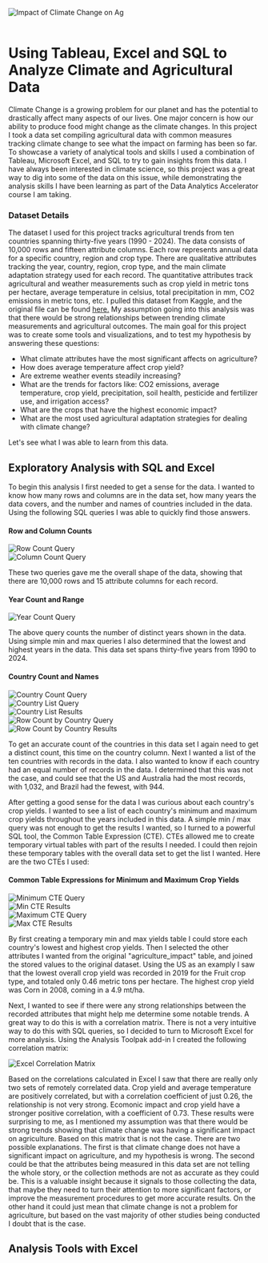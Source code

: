 ![Impact of Climate Change on Ag](climate_cover.png) <br><br>

# Using Tableau, Excel and SQL to Analyze Climate and Agricultural Data

Climate Change is a growing problem for our planet and has the potential to drastically affect many aspects of our lives. One major concern is how our ability to produce food might change as the climate changes. In this project I took a data set compiling agricultural data with common measures tracking climate change to see what the impact on farming has been so far. To showcase a variety of analytical tools and skills I used a combination of Tableau, Microsoft Excel, and SQL to try to gain insights from this data. I have always been interested in climate science, so this project was a great way to dig into some of the data on this issue, while demonstrating the analysis skills I have been learning as part of the Data Analytics Accelerator course I am taking. 

### Dataset Details

The dataset I used for this project tracks agricultural trends from ten countries spanning thirty-five years (1990 - 2024). The data consists of 10,000 rows and fifteen attribute columns. Each row represents annual data for a specific country, region and crop type. There are qualitative attributes tracking the year, country, region, crop type, and the main climate adaptation strategy used for each record. The quantitative attributes track agricultural and weather measurements such as crop yield in metric tons per hectare, average temperature in celsius, total precipitation in mm, CO2 emissions in metric tons, etc.  I pulled this dataset from Kaggle, and the original file can be found [here.](https://www.kaggle.com/datasets/waqi786/climate-change-impact-on-agriculture/code) My assumption going into this analysis was that there would be strong relationships between trending climate measurements and agricultural outcomes. The main goal for this project was to create some tools and visualizations, and to test my hypothesis by answering these questions:

- What climate attributes have the most significant affects on agriculture?
- How does average temperature affect crop yield?
- Are extreme weather events steadily increasing?
- What are the trends for factors like: CO2 emissions, average temperature, crop yield, precipitation, soil health, pesticide and fertilizer use, and irrigation access?
- What are the crops that have the highest economic impact?
- What are the most used agricultural adaptation strategies for dealing with climate change?

Let's see what I was able to learn from this data. 

## Exploratory Analysis with SQL and Excel

To begin this analysis I first needed to get a sense for the data. I wanted to know how many rows and columns are in the data set, how many years the data covers, and the number and names of countries included in the data. Using the following SQL queries I was able to quickly find those answers.

#### Row and Column Counts
![Row Count Query](row_count.png) <br>
![Column Count Query](column_count.png) <br>

These two queries gave me the overall shape of the data, showing that there are 10,000 rows and 15 attribute columns for each record. 

#### Year Count and Range
![Year Count Query](year_count.png) <br>

The above query counts the number of distinct years shown in the data. Using simple min and max queries I also determined that the lowest and highest years in the data. This data set spans thirty-five years from 1990 to 2024. 

#### Country Count and Names
![Country Count Query](country_count.png) <br>
![Country List Query](country_list.png) <br>
![Country List Results](country_list_pic.png) <br>
![Row Count by Country Query](row_count_by_country.png) <br>
![Row Count by Country Results](row_count_by_country_pic.png) <br>

To get an accurate count of the countries in this data set I again need to get a distinct count, this time on the country column. Next I wanted a list of the ten countries with records in the data. I also wanted to know if each country had an equal number of records in the data. I determined that this was not the case, and could see that the US and Australia had the most records, with 1,032, and Brazil had the fewest, with 944. <br>

After getting a good sense for the data I was curious about each country's crop yields. I wanted to see a list of each country's minimum and maximum crop yields throughout the years included in this data. A simple min / max query was not enough to get the results I wanted, so I turned to a powerful SQL tool, the Common Table Expression (CTE). CTEs allowed me to create temporary virtual tables with part of the results I needed. I could then rejoin these temporary tables with the overall data set to get the list I wanted. Here are the two CTEs I used:

#### Common Table Expressions for Minimum and Maximum Crop Yields
![Minimum CTE Query](min_CTE.png) <br>
![Min CTE Results](min_CTE_pic.png) <br>
![Maximum CTE Query](max_CTE.png) <br>
![Max CTE Results](max_CTE_pic.png) <br>

By first creating a temporary min and max yields table I could store each country's lowest and highest crop yields. Then I selected the other attributes I wanted from the original "agriculture_impact" table, and joined the stored values to the original dataset. Using the US as an examply I saw that the lowest overall crop yield was recorded in 2019 for the Fruit crop type, and totaled only 0.46 metric tons per hectare. The highest crop yield was Corn in 2008, coming in a 4.9 mt/ha. <br>

Next, I wanted to see if there were any strong relationships between the recorded attributes that might help me determine some notable trends. A great way to do this is with a correlation matrix. There is not a very intuitive way to do this with SQL queries, so I decided to turn to Microsoft Excel for more analysis. Using the Analysis Toolpak add-in I created the following correlation matrix:

![Excel Correlation Matrix](excel_corr.png) <br>

Based on the correlations calculated in Excel I saw that there are really only two sets of remotely correlated data. Crop yield and average temperature are positively correlated, but with a correlation coefficient of just 0.26, the relationship is not very strong. Ecomonic impact and crop yield have a stronger positive correlation, with a coefficient of 0.73. These results were surprising to me, as I mentioned my assumption was that there would be strong trends showing that climate change was having a significant impact on agriculture. Based on this matrix that is not the case. There are two possible explanations. The first is that climate change does not have a significant impact on agriculture, and my hypothesis is wrong. The second could be that the attributes being measured in this data set are not telling the whole story, or the collection methods are not as accurate as they could be. This is a valuable insight because it signals to those collecting the data, that maybe they need to turn their attention to more significant factors, or improve the measurement procedures to get more accurate results. On the other hand it could just mean that climate change is not a problem for agriculture, but based on the vast majority of other studies being conducted I doubt that is the case. 

## Analysis Tools with Excel



